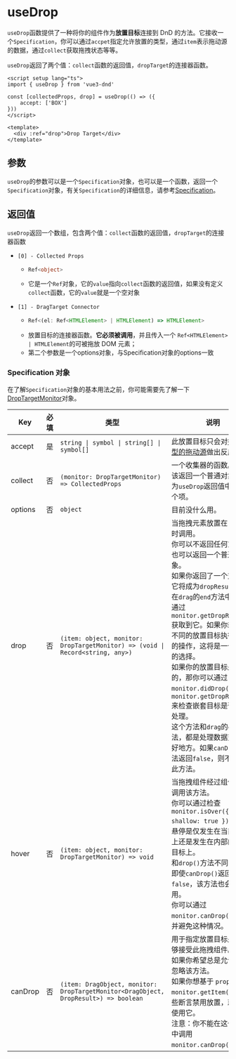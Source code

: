 # useDrop

`useDrop`函数提供了一种将你的组件作为**放置目标**连接到 DnD 的方法。它接收一个`Specification`，你可以通过`accpet`指定允许放置的类型，通过`item`表示拖动源的数据，通过`collect`获取拖拽状态等等。

`useDrop`返回了两个值：`collect`函数的返回值，`dropTarget`的连接器函数。


```vue
<script setup lang="ts">
import { useDrop } from 'vue3-dnd'

const [collectedProps, drop] = useDrop(() => ({
	accept: ['BOX']
}))
</script>

<template>
  <div :ref="drop">Drop Target</div>
</template>
```

## 参数

`useDrop`的参数可以是一个`Specification`对象，也可以是一个函数，返回一个`Specification`对象，有关`Specification`的详细信息，请参考[Specification](#specification-对象)。

## 返回值

`useDrop`返回一个数组，包含两个值：`collect`函数的返回值，`dropTarget`的连接器函数

- `[0] - Collected Props` 
  - ```ts
    Ref<object>
    ``` 
  - 它是一个`Ref`对象，它的`value`指向`collect`函数的返回值，如果没有定义`collect`函数，它的`value`就是一个空对象

- `[1] - DragTarget Connector` 
  - ```ts
    Ref<(el: Ref<HTMLElement> | HTMLElement) => HTMLElement>
    ```
  - 放置目标的连接器函数。**它必须被调用**，并且传入一个 `Ref<HTMLElement> | HTMLElement`的可被拖放 DOM 元素；
  - 第二个参数是一个options对象，与Specification对象的options一致

### Specification 对象

在了解`Specification`对象的基本用法之前，你可能需要先了解一下[DropTargetMonitor](../monitors/drop-target-monitor)对象。

| Key     | 必填  | 类型                                                   | 说明                                                                                                                                                                                       |
|---------|-----|------------------------------------------------------|------------------------------------------------------------------------------------------------------------------------------------------------------------------------------------------|
| accept  | 是   | `string \| symbol \| string[] \| symbol[]`                | 此放置目标只会对[指定类型的拖动源](./use-drag)做出反应。          |
| collect        | 否   | `(monitor: DropTargetMonitor) => CollectedProps`            | 一个收集器的函数。它应该返回一个普通对象并成为`useDrop`返回值中的第一个项。                                                                                                                                               |
| options | 否   | `object`                                             | 目前没什么用。                                                                                                                                                                                  |
| drop    | 否   | `(item: object, monitor: DropTargetMonitor) => (void \| Record<string, any>)`                                                                                                                                                                    | 当拖拽元素放置在目标上时调用。<br>你可以不返回任何东西，也可以返回一个普通对象。<br>如果你返回了一个对象，它将成为`dropResult`,并且在`drag`的`end`方法中，可以通过`monitor.getDropResult()`获取到它。如果你想根据不同的放置目标执行不同的操作，这将是一个不错的选择。<br>如果你的放置目标是嵌套的，那你可以通过`monitor.didDrop()`和`monitor.getDropResult()`来检查嵌套目标是否已经处理。<br>这个方法和`drag`的`end`方法，都是处理数据变化的好地方。如果`canDrop()`方法返回`false`，则不会调用此方法。 |
| hover   | 否   | `(item: object, monitor: DropTargetMonitor) => void ` | 当拖拽组件经过组件上时调用该方法。<br>你可以通过检查`monitor.isOver({ shallow: true })`来检查悬停是仅发生在当前目标上还是发生在内部的嵌套目标上。<br>和`drop()`方法不同的是：即使`canDrop()`返回了`false`，该方法也会被调用。<br>你可以通过`monitor.canDrop()`来确认并避免这种情况。 |
| canDrop    | 否   | `(item: DragObject, monitor: DropTargetMonitor<DragObject, DropResult>) => boolean`                                                                                                                                                                    | 用于指定放置目标是否能够接受此拖拽组件。 <br>如果你希望总是允许，请忽略该方法。<br>如果你想基于 `props`或`monitor.getItem()`中的某些断言禁用放置，就可以使用它。<br>注意：你不能在这个方法中调用 `monitor.canDrop()`。|
